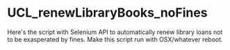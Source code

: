 # UCL_renewLibraryBooks_noFines
Here's the script with Selenium API to automatically renew library loans not to be exasperated by fines. Make this script run with OSX/whatever reboot.
